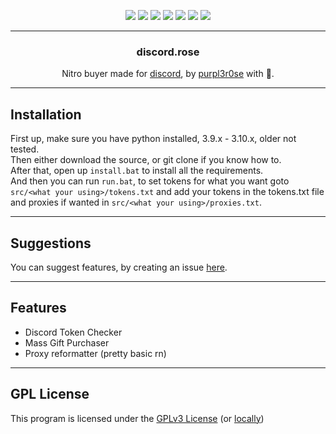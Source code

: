 <p align="center">
  <img src="https://img.shields.io/github/contributors/purpl3r0se/discord.rose?style=flat-square"/>
  <img src="https://img.shields.io/github/forks/purpl3r0se/discord.rose?style=flat-square"/>
  <img src="https://img.shields.io/github/stars/purpl3r0se/discord.rose?style=flat-square"/>
  <img src="https://img.shields.io/github/issues/purpl3r0se/discord.rose?style=flat-square"/>
  <img src="https://img.shields.io/github/license/purpl3r0se/discord.rose?style=flat-square"/>
  <img src="https://img.shields.io/github/repo-size/purpl3r0se/discord.rose?style=flat-square"/>
  <img src="https://img.shields.io/tokei/lines/github/purpl3r0se/discord.rose?style=flat-square"/>
</p>

---

<div align="center">
    <h3 align="center">discord.rose</h3>
    <p align="center">Nitro buyer made for <a href="https://discord.com">discord</a>, by <a href="https://github.com/purpl3r0se">purpl3r0se</a> with 💜.</p>
</div>

---

## Installation
First up, make sure you have python installed, 3.9.x - 3.10.x, older not tested.  
Then either download the source, or git clone if you know how to.  
After that, open up `install.bat` to install all the requirements.  
And then you can run `run.bat`, to set tokens for what you want goto `src/<what your using>/tokens.txt` and add your tokens in the tokens.txt file and proxies if wanted in `src/<what your using>/proxies.txt`.

---

## Suggestions
You can suggest features, by creating an issue [here](https://github.com/purpl3r0se/discord.rose/issues/new).

---

## Features
- Discord Token Checker
- Mass Gift Purchaser
- Proxy reformatter (pretty basic rn)

---

## GPL License
This program is licensed under the [GPLv3 License](https://www.gnu.org/licenses/gpl-3.0.en.html) (or [locally](LICENSE))